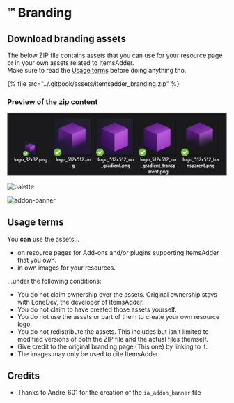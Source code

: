 # ™ Branding

## Download branding assets

The below ZIP file contains assets that you can use for your resource page or in your own assets related to ItemsAdder.\
Make sure to read the [Usage terms](branding.md#usage-terms) before doing anything tho.

{% file src="../.gitbook/assets/itemsadder_branding.zip" %}

### Preview of the zip content

![logos](<../.gitbook/assets/image (95).png>)

![palette](../.gitbook/assets/color\_palette.jpg)

![addon-banner](../.gitbook/assets/ia\_addon\_banner.png)

## Usage terms

You **can** use the assets...

* on resource pages for Add-ons and/or plugins supporting ItemsAdder that you own.
* in own images for your resources.

...under the following conditions:

* You do not claim ownership over the assets. Original ownership stays with LoneDev, the developer of ItemsAdder.
* You do not claim to have created those assets yourself.
* You do not use the assets or part of them to create your own resource logo.
* You do not redistribute the assets. This includes but isn't limited to modified versions of both the ZIP file and the actual files themself.
* Give credit to the original branding page (This one) by linking to it.
* The images may only be used to cite ItemsAdder.

## Credits

* Thanks to Andre\_601 for the creation of the `ia_addon_banner` file
